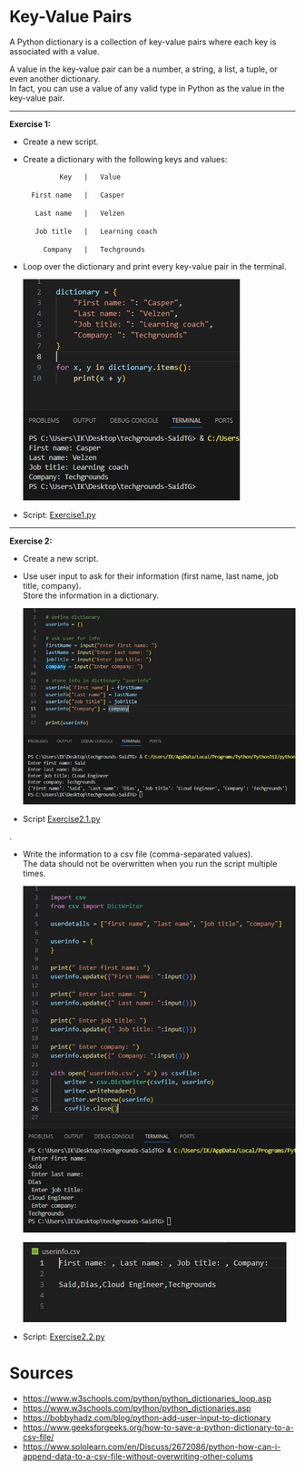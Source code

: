 # Key-Value Pairs

A Python dictionary is a collection of key-value pairs where each key is associated with a value.

A value in the key-value pair can be a number, a string, a list, a tuple, or even another dictionary.  
In fact, you can use a value of any valid type in Python as the value in the key-value pair.

---


__Exercise 1:__

* Create a new script.
* Create a dictionary with the following keys and values:

               Key   |   Value
                     
        First name   |   Casper

         Last name   |   Velzen

         Job title   |   Learning coach

           Company   |   Techgrounds

* Loop over the dictionary and print every key-value pair in the terminal.

    ![Alt text](../00_includes/09_08_KeyValuePairs_1.JPG)

* Script: [Exercise1.py](Python.py/09_8_KeyValuePairs_1.py)

---

__Exercise 2:__

* Create a new script.
* Use user input to ask for their information (first name, last name, job title, company).  
Store the information in a dictionary.

    ![Alt text](../00_includes/09_08_KeyValuePairs_2.1.JPG)

* Script [Exercise2.1.py](Python.py/09_8_KeyValuePairs_2.1.py)

.

* Write the information to a csv file (comma-separated values).  
The data should not be overwritten when you run the script multiple times.

    ![Alt text](../00_includes/09_08_KeyValuePairs_2.2.JPG)

    ![Alt text](../00_includes/09_08_KeyValuePairs_2.2.csv.JPG)

* Script: [Exercise2.2.py](Python.py/09_8_KeyValuePairs_2.2.py)

# Sources

* https://www.w3schools.com/python/python_dictionaries_loop.asp
* https://www.w3schools.com/python/python_dictionaries.asp
* https://bobbyhadz.com/blog/python-add-user-input-to-dictionary
* https://www.geeksforgeeks.org/how-to-save-a-python-dictionary-to-a-csv-file/
* https://www.sololearn.com/en/Discuss/2672086/python-how-can-i-append-data-to-a-csv-file-without-overwriting-other-colums
